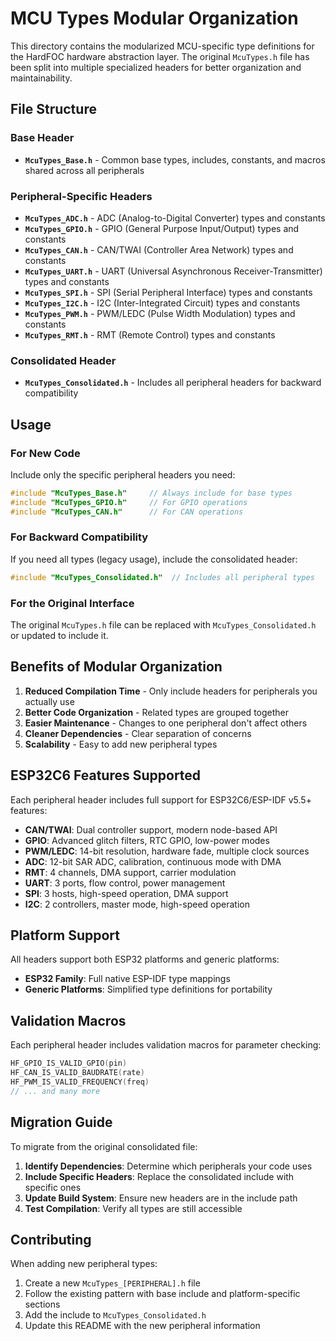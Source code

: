 # MCU Types Modular Organization

This directory contains the modularized MCU-specific type definitions for the HardFOC hardware abstraction layer. The original `McuTypes.h` file has been split into multiple specialized headers for better organization and maintainability.

## File Structure

### Base Header
- **`McuTypes_Base.h`** - Common base types, includes, constants, and macros shared across all peripherals

### Peripheral-Specific Headers
- **`McuTypes_ADC.h`** - ADC (Analog-to-Digital Converter) types and constants
- **`McuTypes_GPIO.h`** - GPIO (General Purpose Input/Output) types and constants
- **`McuTypes_CAN.h`** - CAN/TWAI (Controller Area Network) types and constants
- **`McuTypes_UART.h`** - UART (Universal Asynchronous Receiver-Transmitter) types and constants
- **`McuTypes_SPI.h`** - SPI (Serial Peripheral Interface) types and constants
- **`McuTypes_I2C.h`** - I2C (Inter-Integrated Circuit) types and constants
- **`McuTypes_PWM.h`** - PWM/LEDC (Pulse Width Modulation) types and constants
- **`McuTypes_RMT.h`** - RMT (Remote Control) types and constants

### Consolidated Header
- **`McuTypes_Consolidated.h`** - Includes all peripheral headers for backward compatibility

## Usage

### For New Code
Include only the specific peripheral headers you need:

```cpp
#include "McuTypes_Base.h"     // Always include for base types
#include "McuTypes_GPIO.h"     // For GPIO operations
#include "McuTypes_CAN.h"      // For CAN operations
```

### For Backward Compatibility
If you need all types (legacy usage), include the consolidated header:

```cpp
#include "McuTypes_Consolidated.h"  // Includes all peripheral types
```

### For the Original Interface
The original `McuTypes.h` file can be replaced with `McuTypes_Consolidated.h` or updated to include it.

## Benefits of Modular Organization

1. **Reduced Compilation Time** - Only include headers for peripherals you actually use
2. **Better Code Organization** - Related types are grouped together
3. **Easier Maintenance** - Changes to one peripheral don't affect others
4. **Cleaner Dependencies** - Clear separation of concerns
5. **Scalability** - Easy to add new peripheral types

## ESP32C6 Features Supported

Each peripheral header includes full support for ESP32C6/ESP-IDF v5.5+ features:

- **CAN/TWAI**: Dual controller support, modern node-based API
- **GPIO**: Advanced glitch filters, RTC GPIO, low-power modes
- **PWM/LEDC**: 14-bit resolution, hardware fade, multiple clock sources
- **ADC**: 12-bit SAR ADC, calibration, continuous mode with DMA
- **RMT**: 4 channels, DMA support, carrier modulation
- **UART**: 3 ports, flow control, power management
- **SPI**: 3 hosts, high-speed operation, DMA support
- **I2C**: 2 controllers, master mode, high-speed operation

## Platform Support

All headers support both ESP32 platforms and generic platforms:

- **ESP32 Family**: Full native ESP-IDF type mappings
- **Generic Platforms**: Simplified type definitions for portability

## Validation Macros

Each peripheral header includes validation macros for parameter checking:

```cpp
HF_GPIO_IS_VALID_GPIO(pin)
HF_CAN_IS_VALID_BAUDRATE(rate)
HF_PWM_IS_VALID_FREQUENCY(freq)
// ... and many more
```

## Migration Guide

To migrate from the original consolidated file:

1. **Identify Dependencies**: Determine which peripherals your code uses
2. **Include Specific Headers**: Replace the consolidated include with specific ones
3. **Update Build System**: Ensure new headers are in the include path
4. **Test Compilation**: Verify all types are still accessible

## Contributing

When adding new peripheral types:

1. Create a new `McuTypes_[PERIPHERAL].h` file
2. Follow the existing pattern with base include and platform-specific sections
3. Add the include to `McuTypes_Consolidated.h`
4. Update this README with the new peripheral information
